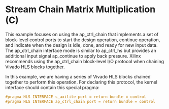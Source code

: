 Stream Chain Matrix Multiplication (C)
======================================
This example focuses on using the ap_ctrl_chain that implements a set of
block-level control ports to start the design operation, continue operation, and
indicate when the design is idle, done, and ready for new input data. The
ap_ctrl_chain interface mode is similar to ap_ctrl_hs but provides an additional input signal 
ap_continue to apply back pressure. Xilinx recommends using the ap_ctrl_chain block-level I/O protocol when 
chaining Vivado HLS blocks together.

In this example, we are having a series of Vivado HLS blocks chained together to
perform this operation. For declaring this protocol, the kernel interface should
contain this special pragma:

```c++
#pragma HLS INTERFACE s_axilite port = return bundle = control
#pragma HLS INTERFACE ap_ctrl_chain port = return bundle = control
```
